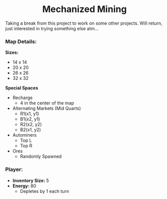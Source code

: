 <h1 align="center">Mechanized Mining</h1>

Taking a break from this project to work on some other projects.
Will return, just interested in trying something else atm…

### Map Details:
**Sizes:**
- 14 x 14
- 20 x 20
- 26 x 26
- 32 x 32

**Special Spaces**
- Recharge
	- 4 in the center of the map
- Alternating Markets (Mid Quarts)
	- R1(x1, y1)
	- B1(x2, y1)
	- R2(x2, y2)
	- B2(x1, y2)
- Autominers
	- Top L
	- Top R
- Ores
	- Randomly Spawned

### Player:
- **Inventory Size:** 5
- **Energy:** 80
	- Depletes by 1 each turn
